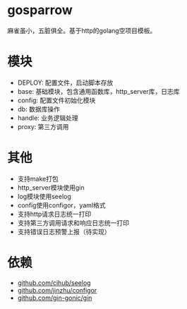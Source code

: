 # gosparrow
麻雀虽小，五脏俱全。基于http的golang空项目模板。

# 模块
* DEPLOY: 配置文件，启动脚本存放
* base: 基础模块，包含通用函数库，http_server库，日志库
* config: 配置文件初始化模块
* db: 数据库操作
* handle: 业务逻辑处理
* proxy: 第三方调用

# 其他
* 支持make打包
* http_server模块使用gin
* log模块使用seelog
* config使用configor，yaml格式
* 支持http请求日志统一打印
* 支持第三方调用请求和响应日志统一打印
* 支持错误日志预警上报（待实现）

# 依赖
* [github.com/cihub/seelog](http://github.com/cihub/seelog)
* [github.com/jinzhu/configor](http://github.com/jinzhu/configor)
* [github.com/gin-gonic/gin](http://github.com/gin-gonic/gin)
